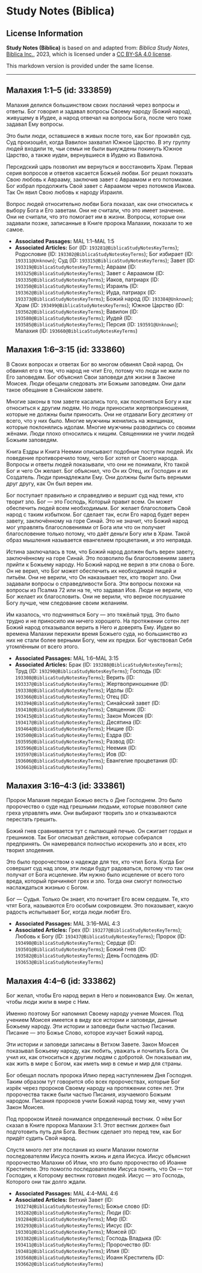 # Study Notes (Biblica)

## License Information

**Study Notes (Biblica)** is based on and adapted from: _Biblica Study Notes_, [Biblica Inc.](https://www.biblica.com/), 2023, which is licensed under a [CC BY-SA 4.0 license](https://creativecommons.org/licenses/by-sa/4.0/legalcode.en).

This markdown version is provided under the same license.



--------------------------------

## Малахия 1:1–5 (id: 333859)

Малахия делился большинством своих посланий через вопросы и ответы. Бог говорил и задавал вопросы Своему народу (Божий народ), живущему в Иудее, а народ отвечал на вопросы Бога, после чего тоже задавал Ему вопросы.

Это были люди, оставшиеся в живых после того, как Бог произвёл суд. Суд произошёл, когда Вавилон захватил Южное Царство. В эту группу людей входили те, чьи семьи не были вынуждены покинуть Южное Царство, а также иудеи, вернувшиеся в Иудею из Вавилона.

Персидский царь позволил им вернуться и восстановить Храм. Первая серия вопросов и ответов касается Божьей любви. Бог решил показать Свою любовь к Аврааму, заключив завет с Авраамом и его потомками. Бог избрал продолжить Свой завет с Авраамом через потомков Иакова. Так Он явил Свою любовь к народу Израиля.

Вопрос людей относительно любви Бога показал, как они относились к выбору Бога и Его заветам. Они не считали, что это имеет значение. Они не считали, что это помогает им в жизни. Вопросы, которые они задавали позже, записанные в Книге пророка Малахии, показали то же самое.

* **Associated Passages:** MAL 1:1–MAL 1:5
* **Associated Articles:** Бог (ID: `193281@BiblicaStudyNotesKeyTerms`); Родословие  (ID: `193302@BiblicaStudyNotesKeyTerms`); Бог избирает (ID: `193311@Unknown`); Суд (ID: `193315@BiblicaStudyNotesKeyTerms`); Завет (ID: `193319@BiblicaStudyNotesKeyTerms`); Авраам (ID: `193325@BiblicaStudyNotesKeyTerms`); Завет с Авраамом (ID: `193335@BiblicaStudyNotesKeyTerms`); Иаков, патриарх (ID: `193350@BiblicaStudyNotesKeyTerms`); Израиль (ID: `193362@BiblicaStudyNotesKeyTerms`); Иуда, патриарх (ID: `193373@BiblicaStudyNotesKeyTerms`); Божий народ (ID: `193384@Unknown`); Храм (ID: `193499@BiblicaStudyNotesKeyTerms`); Южное Царство (ID: `193562@BiblicaStudyNotesKeyTerms`); Вавилон (ID: `193580@BiblicaStudyNotesKeyTerms`); Иудей (ID: `193585@BiblicaStudyNotesKeyTerms`); Персия (ID: `193591@Unknown`); Малахия (ID: `193660@BiblicaStudyNotesKeyTerms`)

## Малахия 1:6–3:15 (id: 333860)

В Своих вопросах и ответах Бог во многом обвинял Свой народ. Он обвинял его в том, что народ не чтит Его, потому что люди не жили по Его заповедям. Бог объяснил Свои заповеди для жизни в Законе Моисея. Люди обещали следовать эти Божьим заповедям. Они дали такое обещание в Синайском завете.

Многие законы в том завете касались того, как поклоняться Богу и как относиться к другим людям. Но люди приносили жертвоприношения, которые не должны были приносить. Они не отдавали Богу десятину от всего, что у них было. Многие мужчины женились на женщинах, которые поклонялись идолам. Многие мужчины разводились со своими жёнами. Люди плохо относились к нищим. Священники не учили людей Божьим заповедям.

Книга Ездры и Книга Неемии описывают подобные поступки людей. Их поведение противоречило тому, чего Бог хотел от Своего народа. Вопросы и ответы людей показывали, что они не понимали, Кто такой Бог и чего Он желает. Бог объяснил, что Он их Отец, их Господин и их Создатель. Люди принадлежали Ему. Они должны были быть верными друг другу, как Он был верен им.

Бог поступает правильно и справедливо и вершит суд над теми, кто творит зло. Бог — это Господь, Который правит всем. Он может обеспечить людей всем необходимым. Бог желает благословить Свой народ с таким избытком. Бог сделает так, если Его народ будет верен завету, заключённому на горе Синай. Это не значит, что Божий народ мог управлять благословениями от Бога или что он получает благословение только потому, что даёт деньги Богу или в Храм. Такой образ мышления называется евангелием процветания, и это неправда.

Истина заключалась в том, что Божий народ должен быть верен завету, заключённому на горе Синай. Это позволило бы благословениям завета прийти к Божьему народу. Но Божий народ не верил в эти слова о Боге. Он не верил, что Бог может обеспечить их необходимой пищей и питьём. Они не верили, что Он наказывает тех, кто творит зло. Они задавали вопросы о справедливости Бога. Эти вопросы похожи на вопросы из Псалма 72 или на те, что задавал Иов. Люди не верили, что Бог желает их благословить. Они не верили, что верное послушание Богу лучше, чем следование своим желаниям.

Им казалось, что подчиняться Богу — это тяжёлый труд. Это было трудно и не приносило им ничего хорошего. На протяжении сотен лет Божий народ отказывался верить в Него и доверять Ему. Иудеи во времена Малахии пережили время Божьего суда, но большинство из них не стали более верными Богу, чем их предки. Бог чувствовал Себя утомлённым от всего этого.

* **Associated Passages:** MAL 1:6–MAL 3:15
* **Associated Articles:** Брак (ID: `193288@BiblicaStudyNotesKeyTerms`); Труд (ID: `193290@BiblicaStudyNotesKeyTerms`); Господь (ID: `193308@BiblicaStudyNotesKeyTerms`); Верить  (ID: `193337@BiblicaStudyNotesKeyTerms`); Жертвоприношение (ID: `193338@BiblicaStudyNotesKeyTerms`); Идолы (ID: `193366@BiblicaStudyNotesKeyTerms`); Отец (ID: `193394@BiblicaStudyNotesKeyTerms`); Синайский завет (ID: `193410@BiblicaStudyNotesKeyTerms`); Священник (ID: `193415@BiblicaStudyNotesKeyTerms`); Закон Моисея (ID: `193417@BiblicaStudyNotesKeyTerms`); Десятина (ID: `193464@BiblicaStudyNotesKeyTerms`); Нищие (ID: `193500@BiblicaStudyNotesKeyTerms`); Ездра (ID: `193595@BiblicaStudyNotesKeyTerms`); Развод (ID: `193596@BiblicaStudyNotesKeyTerms`); Неемия (ID: `193597@BiblicaStudyNotesKeyTerms`); Иов (ID: `193606@BiblicaStudyNotesKeyTerms`); Евангелие процветания (ID: `193661@BiblicaStudyNotesKeyTerms`)

## Малахия 3:16–4:3 (id: 333861)

Пророк Малахия передал Божью весть о Дне Господнем. Это было пророчество о суде над грешными людьми, которые позволяют силе греха управлять ими. Они выбирают творить зло и отказываются перестать грешить.

Божий гнев сравнивается тут с пылающей печью. Он сжигает гордых и грешников. Так Бог описывал действия, которые собирался предпринять. Он намеревался полностью искоренить зло и всех, кто творил злодеяния.

Это было пророчеством о надежде для тех, кто чтил Бога. Когда Бог совершит суд над злом, эти люди будут радоваться, потому что так они получат от Бога исцеление. Им нужно было исцеление от всего того вреда, который причиняют грех и зло. Тогда они смогут полностью наслаждаться жизнью с Богом.

Бог — Судья. Только Он знает, кто почитает Его всем сердцем. Те, кто чтят Бога, называются Его особым сокровищем. Это показывает, какую радость испытывает Бог, когда люди любят Его.

* **Associated Passages:** MAL 3:16–MAL 4:3
* **Associated Articles:** Грех (ID: `193277@BiblicaStudyNotesKeyTerms`); Любовь к Богу (ID: `193437@BiblicaStudyNotesKeyTerms`); Пророк (ID: `193498@BiblicaStudyNotesKeyTerms`); Сердце (ID: `193501@BiblicaStudyNotesKeyTerms`); Божий гнев (ID: `193582@BiblicaStudyNotesKeyTerms`); День Господень (ID: `193653@BiblicaStudyNotesKeyTerms`)

## Малахия 4:4–6 (id: 333862)

Бог желал, чтобы Его народ верил в Него и повиновался Ему. Он желал, чтобы люди жили в мире с Ним.

Именно поэтому Бог напомнил Своему народу учение Моисея. Под учением Моисея имеется в виду все истории и заповеди, данные Божьему народу. Эти истории и заповеди были частью Писания. Писание — это Божье Слово, которое изучает Божий народ.

Эти истории и заповеди записаны в Ветхом Завете. Закон Моисея показывал Божьему народу, как любить, уважать и почитать Бога. Он учил их, как относиться к другим людям с добротой. Он показывал им, как жить в мире с Богом, как иметь мир в семье и мир для страны.

Бог обещал послать пророка Илию перед наступлением Дня Господня. Таким образом тут говорится обо всех пророчествах, которые Бог изрёк через пророков Своему народу на протяжении сотен лет. Эти пророчества также были частью Писания, изучаемого Божьим народом. Писания пророков учили Божий народ тому же, чему учил Закон Моисея.

Под пророком Илией понимался определенный вестник. О нём Бог сказал в Книге пророка Малахии 3:1\. Этот вестник должен был подготовить путь для Бога. Вестник сделает это перед тем, как Бог придёт судить Свой народ.

Спустя много лет эти послания из книги Малахии помогли последователям Иисуса понять жизнь и дела Иисуса. Иисус объяснил пророчество Малахии об Илии, что это было пророчество об Иоанне Крестителе. Это помогло последователям Иисуса понять, что Он — тот Господин, к Которому вестник готовил людей. Иисус — это Господь, Которого они так долго ждали.

* **Associated Passages:** MAL 4:4–MAL 4:6
* **Associated Articles:** Ветхий Завет (ID: `193274@BiblicaStudyNotesKeyTerms`); Божье слово (ID: `193282@BiblicaStudyNotesKeyTerms`); Люди (ID: `193284@BiblicaStudyNotesKeyTerms`); Мир (ID: `193293@BiblicaStudyNotesKeyTerms`); Иисус (ID: `193301@BiblicaStudyNotesKeyTerms`); Моисей (ID: `193382@BiblicaStudyNotesKeyTerms`); Господь Владыка (ID: `193411@BiblicaStudyNotesKeyTerms`); Пророчество (ID: `193481@BiblicaStudyNotesKeyTerms`); Илия (ID: `193568@BiblicaStudyNotesKeyTerms`); Иоанн Креститель (ID: `193662@BiblicaStudyNotesKeyTerms`)

